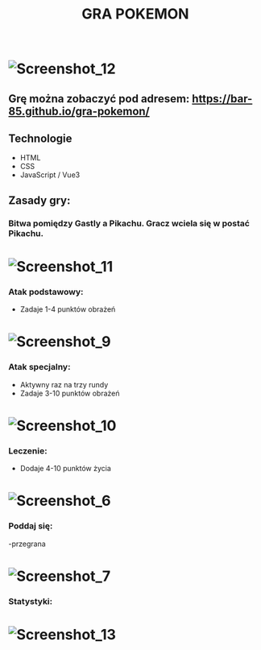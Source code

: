 <h1 align="center"> GRA POKEMON </h1>
<br />


# ![Screenshot_12](https://user-images.githubusercontent.com/105555319/175427588-a8c6b967-5948-4649-9721-3dfe91a41064.png)


## Grę można zobaczyć pod adresem: https://bar-85.github.io/gra-pokemon/

## Technologie
* HTML
* CSS
* JavaScript / Vue3

## Zasady gry: 

### Bitwa pomiędzy Gastly a Pikachu. Gracz wciela się w postać Pikachu.

# ![Screenshot_11](https://user-images.githubusercontent.com/105555319/175427553-dca0b802-6c69-4ba4-89cc-ed4b97f1b656.png)


### Atak podstawowy:
- Zadaje 1-4 punktów obrażeń 
# ![Screenshot_9](https://user-images.githubusercontent.com/105555319/175427489-cd737710-82d9-4664-a9cd-839192c2e011.png)


### Atak specjalny:
- Aktywny raz na trzy rundy
- Zadaje 3-10 punktów obrażeń 
# ![Screenshot_10](https://user-images.githubusercontent.com/105555319/175427508-f1ed0650-1d44-4f94-8bc3-67009fa1b9c0.png)


### Leczenie:
- Dodaje 4-10 punktów życia
# ![Screenshot_6](https://user-images.githubusercontent.com/105555319/175427253-bdfd4e21-881f-4a84-bdb0-f833296cd647.png)

### Poddaj się:
-przegrana
# ![Screenshot_7](https://user-images.githubusercontent.com/105555319/175427338-c185f49a-3f37-4ec4-9536-bb768362ab27.png)

### Statystyki:
# ![Screenshot_13](https://user-images.githubusercontent.com/105555319/175427947-0378cf0a-88b4-4391-b068-63958cf61a2f.png)


